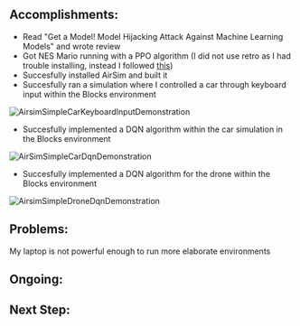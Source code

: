 ## Accomplishments:
* Read "Get a Model! Model Hijacking Attack Against Machine Learning Models" and wrote review
* Got NES Mario running with a PPO algorithm (I did not use retro as I had trouble installing, instead I followed [this](https://pypi.org/project/gym-super-mario-bros/))
* Succesfully installed AirSim and built it
* Succesfully ran a simulation where I controlled a car through keyboard input within the Blocks environment

 ![AirsimSimpleCarKeyboardInputDemonstration](https://user-images.githubusercontent.com/52840861/174491451-7139de32-93e7-49e4-ba54-a94243bb6741.gif)
* Succesfully implemented a DQN algorithm within the car simulation in the Blocks environment

![AirSimSimpleCarDqnDemonstration](https://user-images.githubusercontent.com/52840861/174493893-7acba4f4-00cf-41f9-bd26-ab20aef7c81a.gif)

* Succesfully implemented a DQN algorithm for the drone within the Blocks environment

![AirsimSimpleDroneDqnDemonstration](https://user-images.githubusercontent.com/52840861/174494549-17a4541f-0977-4a65-84e9-7b23c50cccbf.gif)


## Problems:
My laptop is not powerful enough to run more elaborate environments

## Ongoing:


## Next Step:
